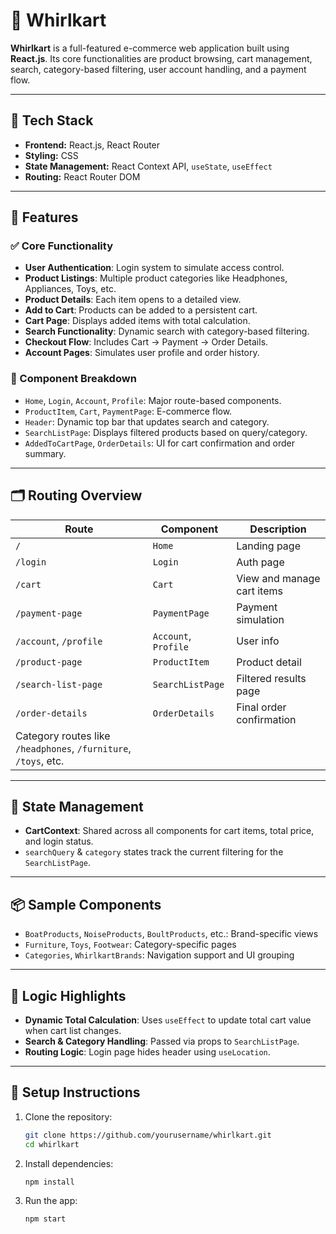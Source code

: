 # 🛒 Whirlkart

**Whirlkart** is a full-featured e-commerce web application built using **React.js**. Its core functionalities are product browsing, cart management, search, category-based filtering, user account handling, and a payment flow.

---

## 🔧 Tech Stack

* **Frontend:** React.js, React Router
* **Styling:** CSS
* **State Management:** React Context API, `useState`, `useEffect`
* **Routing:** React Router DOM

---

## 🚀 Features

### ✅ Core Functionality

* **User Authentication**: Login system to simulate access control.
* **Product Listings**: Multiple product categories like Headphones, Appliances, Toys, etc.
* **Product Details**: Each item opens to a detailed view.
* **Add to Cart**: Products can be added to a persistent cart.
* **Cart Page**: Displays added items with total calculation.
* **Search Functionality**: Dynamic search with category-based filtering.
* **Checkout Flow**: Includes Cart → Payment → Order Details.
* **Account Pages**: Simulates user profile and order history.

### 🧩 Component Breakdown

* `Home`, `Login`, `Account`, `Profile`: Major route-based components.
* `ProductItem`, `Cart`, `PaymentPage`: E-commerce flow.
* `Header`: Dynamic top bar that updates search and category.
* `SearchListPage`: Displays filtered products based on query/category.
* `AddedToCartPage`, `OrderDetails`: UI for cart confirmation and order summary.

---

## 🗂️ Routing Overview

| Route                                                           | Component            | Description                |
| --------------------------------------------------------------- | -------------------- | -------------------------- |
| `/`                                                             | `Home`               | Landing page               |
| `/login`                                                        | `Login`              | Auth page                  |
| `/cart`                                                         | `Cart`               | View and manage cart items |
| `/payment-page`                                                 | `PaymentPage`        | Payment simulation         |
| `/account`, `/profile`                                          | `Account`, `Profile` | User info                  |
| `/product-page`                                                 | `ProductItem`        | Product detail             |
| `/search-list-page`                                             | `SearchListPage`     | Filtered results page      |
| `/order-details`                                                | `OrderDetails`       | Final order confirmation   |
| Category routes like `/headphones`, `/furniture`, `/toys`, etc. |                      |                            |

---

## 🔄 State Management

* **CartContext**: Shared across all components for cart items, total price, and login status.
* `searchQuery` & `category` states track the current filtering for the `SearchListPage`.

---

## 📦 Sample Components

* `BoatProducts`, `NoiseProducts`, `BoultProducts`, etc.: Brand-specific views
* `Furniture`, `Toys`, `Footwear`: Category-specific pages
* `Categories`, `WhirlkartBrands`: Navigation support and UI grouping

---

## 🧠 Logic Highlights

* **Dynamic Total Calculation**: Uses `useEffect` to update total cart value when cart list changes.
* **Search & Category Handling**: Passed via props to `SearchListPage`.
* **Routing Logic**: Login page hides header using `useLocation`.

---

## 📌 Setup Instructions

1. Clone the repository:

   ```bash
   git clone https://github.com/yourusername/whirlkart.git
   cd whirlkart
   ```
2. Install dependencies:

   ```bash
   npm install
   ```
3. Run the app:

   ```bash
   npm start
   ```

